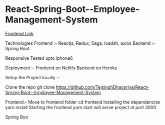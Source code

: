 # React-Spring-Boot--Employee-Management-System

[Frontend Link](https://tej-employee.netlify.app/)

Technologies
Frontend :- Reactjs, Redux, Saga, loadsh, axios
Backend :- Spring Boot.

Responsive
Tested upto iphone6

Deployment :-
  Frontend on Netlify
  Backend  on Heroku

Setup the Project locally :-

Clone the repo
git clone https://github.com/TejsinghDhaosriya/React-Spring-Boot--Employee-Management-System

Frontend:-
Move to frontend folder
cd frontend
Installing the dependencies
yarn install
Starting the frontend
yarn start
will serve project at port 3000


Spring Boo